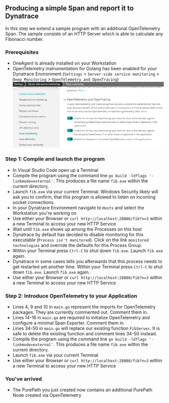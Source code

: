 ## Producing a simple Span and report it to Dynatrace
In this step we extend a sample program with an additional OpenTelemetry Span.
The sample consists of an HTTP Server which is able to calculate any Fibonacci number. 

### Prerequisites
- OneAgent is already installed on your Workstation
- OpenTelemetry instrumentation for Golang has been enabled for your Dynatrace Environment (`Settings` > `Server-side service monitoring` > `Deep Monitoring` > `OpenTelemetry and OpenTracing`)
  ![Deep Monitoring](../../assets/images/deep_monitoring.png)

### Step 1: Compile and launch the program
- In Visual Studio Code open up a Terminal
- Compile the program using the command line `go build -ldflags '-linkmode=external'`. This produces a file name `fib.exe` within the current directory.
- Launch `fib.exe` via your current Terminal. Windows Security likely will ask you to confirm, that this program is allowed to listen on incoming socket connections.
- In your Dynatrace Environment navigate to `Hosts` and select the Workstation you're working on
- Use either your Browser or `curl http://localhost:28080/fib?n=3` within a new Terminal to access your new HTTP Service
- Wait until `fib.exe` shows up among the Processes on this host
- Dynatrace by default has decided to disable monitoring for this executable (`Process isn't monitored`). Click on the link `monitored technologies` and override the defaults for this Process Group. 
- Within your Terminal press `Ctrl-C` to shut down `fib.exe`. Launch `fib.exe` again. 
- Dynatrace in some cases tells you afterwards that this process needs to get restarted yet another time. Within your Terminal press `Ctrl-C` to shut down `fib.exe`. Launch `fib.exe` again. 
- Use either your Browser or `curl http://localhost:28080/fib?n=3` within a new Terminal to access your new HTTP Service

### Step 2: Introduce OpenTelemetry to your Application
- Lines 4, 9 and 10 in `main.go` represent the imports for OpenTelemetry packages. They are currently commented out. Comment them in.
- Lines 14-16 in `main.go` are required to initialize OpenTelemetry and configure a minimal Span Exporter. Comment them in.
- Lines 34-50 in `main.go` will replace our existing function `FibServer`. It is safe to delete the existing function and comment lines 34-50 instead.
- Compile the program using the command line `go build -ldflags '-linkmode=external'`. This produces a file name `fib.exe` within the current directory.
- Launch `fib.exe` via your current Terminal
- Use either your Browser or `curl http://localhost:28080/fib?n=3` within a new Terminal to access your new HTTP Service

### You've arrived
- The PurePath you just created now contains an additional PurePath Node created via OpenTelemetry
